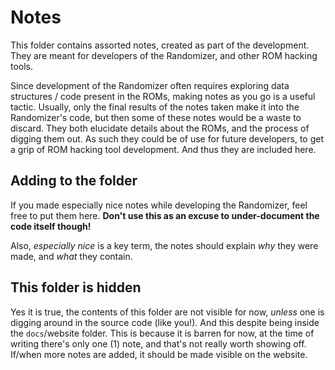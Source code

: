 # Notes

This folder contains assorted notes, created as part of the development. They are meant for developers of the Randomizer, and other ROM hacking tools. 

Since development of the Randomizer often requires exploring data structures / code present in the ROMs, making notes as you go is a useful tactic. Usually, only the final results of the notes taken make it into the Randomizer's code, but then some of these notes would be a waste to discard. They both elucidate details about the ROMs, and the process of digging them out. As such they could be of use for future developers, to get a grip of ROM hacking tool development. And thus they are included here. 

## Adding to the folder

If you made especially nice notes while developing the Randomizer, feel free to put them here. **Don't use this as an excuse to under-document the code itself though!** 

Also, *especially nice* is a key term, the notes should explain *why* they were made, and *what* they contain.  

## This folder is hidden

Yes it is true, the contents of this folder are not visible for now, *unless* one is digging around in the source code (like you!). And this despite being inside the `docs`/website folder. This is because it is barren for now, at the time of writing there's only one (1) note, and that's not really worth showing off. If/when more notes are added, it should be made visible on the website.